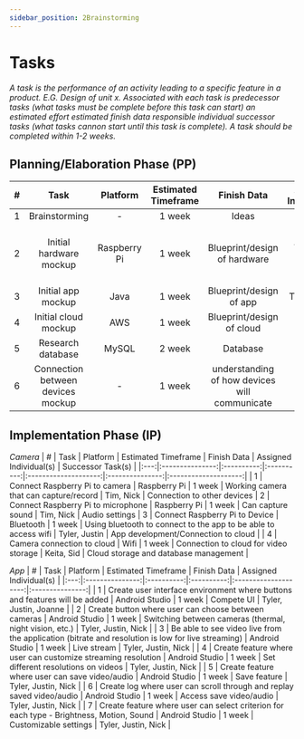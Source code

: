 ```yaml
---
sidebar_position: 2Brainstorming
---
```


# Tasks
_A task is the performance of an activity leading to a specific feature in a product. E.G. Design of unit x. Associated with each task is predecessor tasks (what tasks must be complete before this task can start) an estimated effort estimated finish data responsible individual successor tasks (what tasks cannon start until this task is complete). A task should be completed within 1-2 weeks._

## Planning/Elaboration Phase (PP)
| # | Task | Platform | Estimated Timeframe | Finish Data | Assigned Individual(s) | Successor Task(s) |
|:---:|:---------------:|:----------:|:----------:|:--------------------:|:---------------:|:--------------------:|
| 1 | Brainstorming | - | 1 week | Ideas | Everyone | - |
| 2 | Initial hardware mockup | Raspberry Pi | 1 week | Blueprint/design of hardware | Tim, Nick, Joanne | Building Hardware (Camera / Raspberry Pi) |
| 3 | Initial app mockup | Java | 1 week | Blueprint/design of app | Tyler, Justin | Running app |
| 4 | Initial cloud mockup | AWS | 1 week | Blueprint/design of cloud | Keita, Sid | Cloud connection |
| 5 | Research database | MySQL | 2 week | Database | Keita | Storing recordings |
| 6 | Connection between devices mockup | - | 1 week | understanding of how devices will communicate | Tyler, Joanne | Connection between devices |


## Implementation Phase (IP)

_Camera_
| # | Task | Platform | Estimated Timeframe | Finish Data | Assigned Individual(s) | Successor Task(s) |
|:---:|:---------------:|:----------:|:----------:|:--------------------:|:---------------:|:--------------------:|
| 1 | Connect Raspberry Pi to camera | Raspberry Pi | 1 week | Working camera that can capture/record | Tim, Nick | Connection to other devices
| 2 | Connect Raspberry Pi to microphone | Raspberry Pi | 1 week | Can capture sound | Tim, Nick | Audio settings
| 3 | Connect Raspberry Pi to Device | Bluetooth | 1 week | Using bluetooth to connect to the app to be able to access wifi | Tyler, Justin | App development/Connection to cloud |
| 4 | Camera connection to cloud | Wifi | 1 week | Connection to cloud for video storage | Keita, Sid | Cloud storage and database management |

_App_
| # | Task | Platform | Estimated Timeframe | Finish Data | Assigned Individual(s) |
|:---:|:---------------:|:----------:|:----------:|:--------------------:|:---------------:|
| 1 | Create user interface environment where buttons and features will be added | Android Studio | 1 week | Compete UI | Tyler, Justin, Joanne |
| 2 | Create button where user can choose between cameras | Android Studio | 1 week | Switching between cameras (thermal, night vision, etc.) | Tyler, Justin, Nick |
| 3 | Be able to see video live from the application (bitrate and resolution is low for live streaming) | Android Studio | 1 week | Live stream | Tyler, Justin, Nick | 
| 4 | Create feature where user can customize streaming resolution | Android Studio | 1 week | Set different resolutions on videos | Tyler, Justin, Nick |
| 5 | Create feature where user can save video/audio | Android Studio | 1 week | Save feature | Tyler, Justin, Nick |
| 6 | Create log where user can scroll through and replay saved video/audio | Android Studio | 1 week | Access save video/audio | Tyler, Justin, Nick |
| 7 | Create feature where user can select criterion for each type - Brightness, Motion, Sound | Android Studio | 1 week | Customizable settings | Tyler, Justin, Nick |

